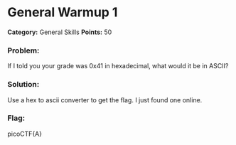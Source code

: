 # General Warmup 1
__Category:__ General Skills
__Points:__ 50

### Problem:

If I told you your grade was 0x41 in hexadecimal, what would it be in ASCII?

### Solution:

Use a hex to ascii converter to get the flag. I just found one online.

### Flag:

picoCTF{A}
